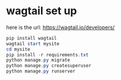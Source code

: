 # wagtail set up
here is the url: https://wagtail.io/developers/
```powershell
pip install wagtail
wagtail start mysite
cd mysite
pip install -r requirements.txt
python manage.py migrate
python manage.py createsuperuser
python manage.py runserver
```
